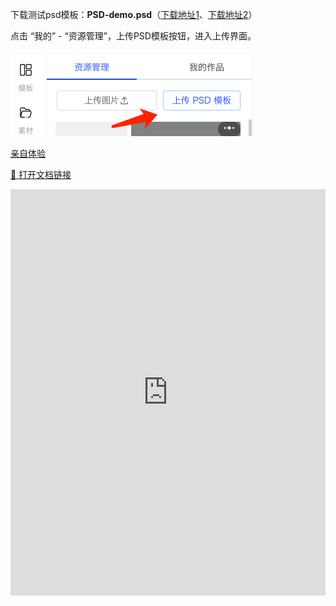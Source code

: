 
下载测试psd模板：**PSD-demo.psd**（[下载地址1](/PSD-demo.psd)、[下载地址2](https://fastly.jsdelivr.net/gh/palxiao/xp-docs@main/docs/PSD-demo.psd)）

点击 “我的” - “资源管理”，上传PSD模板按钮，进入上传界面。

![](../images/2023-7-16-1689515020743.png)

[亲自体验](https://design.palxp.com/psd)

[🔗 打开文档链接](https://www.kdocs.cn/l/clmBsIkhve8d)

<iframe height=650 width=100% src="https://www.kdocs.cn/l/clmBsIkhve8d" frameborder=0 allowfullscreen />